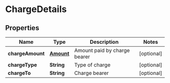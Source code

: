 
# ChargeDetails

## Properties
Name | Type | Description | Notes
------------ | ------------- | ------------- | -------------
**chargeAmount** | [**Amount**](Amount.md) | Amount paid by charge bearer |  [optional]
**chargeType** | **String** | Type of charge |  [optional]
**chargeTo** | **String** | Charge bearer |  [optional]




